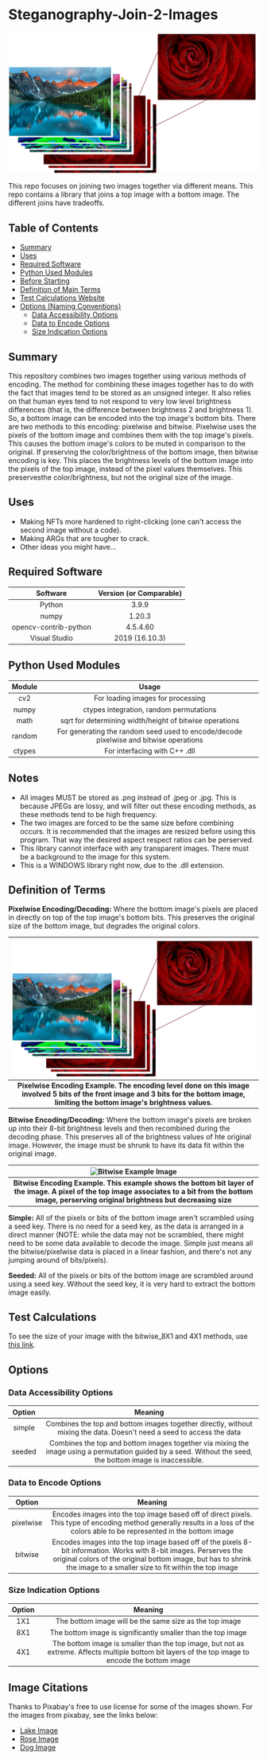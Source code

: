 # Steganography-Join-2-Images

![Pixelwise Example Image](https://github.com/jeremybeeman/Steganography-Join-2-Images/blob/main/README_images/pixelwise_example.png)

This repo focuses on joining two images together via different means. This repo contains a library that joins a top image with a bottom image. The different joins have tradeoffs. 
## Table of Contents 
- [Summary](#summary)
- [Uses](#uses)
- [Required Software](#required-software)
- [Python Used Modules](#python-used-modules)
- [Before Starting](#notes)
- [Definition of Main Terms](#definition-of-terms)
- [Test Calculations Website](#test-calculations)
- [Options (Naming Conventions)](#options)
  * [Data Accessibility Options](#data-accessibility-options)
  * [Data to Encode Options](#data-to-encode-options)
  * [Size Indication Options](#size-indication-options)

## Summary 

This repository combines two images together using various methods of encoding. The method for combining these images together has to do with the fact that images tend to be stored as an unsigned integer. It also relies on that human eyes tend to not respond to very low level brightness differences (that is, the difference between brightness 2 and brightness 1). So, a bottom image can be encoded into the top image's bottom bits. There are two methods to this encoding: pixelwise and bitwise. Pixelwise uses the pixels of the bottom image and combines them with the top image's pixels. This causes the bottom image's colors to be muted in comparison to the original. If preserving the color/brightness of the bottom image, then bitwise encoding is key. This places the brightness levels of the bottom image into the pixels of the top image, instead of the pixel values themselves. This preservesthe color/brightness, but not the original size of the image. 

## Uses 

- Making NFTs more hardened to right-clicking (one can't access the second image without a code). 
- Making ARGs that are tougher to crack. 
- Other ideas you might have...

## Required Software 

| Software                               | Version (or Comparable)  |
|:--------------------------------------:|:------------------------:|
| Python                                 | 3.9.9                    |
| numpy                                  | 1.20.3                   |
| opencv-contrib-python                  | 4.5.4.60                 |    
| Visual Studio                          | 2019 (16.10.3)           | 

## Python Used Modules 

| Module                                 | Usage  |
|:--------------------------------------:|:------------------------:|
| cv2                                    | For loading images for processing                                                                     |
| numpy                                  | ctypes integration, random permutations                                                               |
| math                                   | sqrt for determining width/height of bitwise operations                                               |
| random                                 | For generating the random seed used to encode/decode pixelwise and bitwise operations                 |   
| ctypes                                 | For interfacing with C++ .dll                                                                         |

## Notes 

- All images MUST be stored as .png instead of .jpeg or .jpg. This is because JPEGs are lossy, and will filter out these encoding methods, as these methods tend to be high frequency. 
- The two images are forced to be the same size before combining occurs. It is recommended that the images are resized before using this program. That way the desired aspect respect ratios can be perserved. 
- This library cannot interface with any transparent images. There must be a background to the image for this system.
- This is a WINDOWS library right now, due to the .dll extension.

## Definition of Terms

**Pixelwise Encoding/Decoding:** Where the bottom image's pixels are placed in directly on top of the top image's bottom bits. This preserves the original size of the bottom image, but degrades the original colors.

| ![Pixelwise Example Image](https://github.com/jeremybeeman/Steganography-Join-2-Images/blob/main/README_images/pixelwise_example.png) |
|:---:|
| **Pixelwise Encoding Example. The encoding level done on this image involved 5 bits of the front image and 3 bits for the bottom image, limiting the bottom image's brightness values.**

**Bitwise Encoding/Decoding:** Where the bottom image's pixels are broken up into their 8-bit brightness levels and then recombined during the decoding phase. This preserves all of the brightness values of hte original image. However, the image must be shrunk to have its data fit within the original image.

| ![Bitwise Example Image](https://github.com/jeremybeeman/Steganography-Join-2-Images/blob/main/README_images/bitwise_example.png) |
|:---:|
| **Bitwise Encoding Example. This example shows the bottom bit layer of the image. A pixel of the top image associates to a bit from the bottom image, perserving original brightness but decreasing size**|

**Simple:** All of the pixels or bits of the bottom image aren't scrambled using a seed key. There is no need for a seed key, as the data is arranged in a direct manner (NOTE: while the data may not be scrambled, there might need to be some data available to decode the image. Simple just means all the bitwise/pixelwise data is placed in a linear fashion, and there's not any jumping around of bits/pixels). 

**Seeded:** All of the pixels or bits of the bottom image are scrambled around using a seed key. Without the seed key, it is very hard to extract the bottom image easily. 

## Test Calculations 

To see the size of your image with the bitwise_8X1 and 4X1 methods, use [this link](https://raw.githack.com/jeremybeeman/Steganography-Join-2-Images/main/resized_img_size_calc.html).

## Options 

### Data Accessibility Options

| Option      | Meaning                                                                                         |
|:-----------:|:-----------------------------------------------------------------------------------------------:|
| simple      | Combines the top and bottom images together directly, without mixing the data. Doesn't need a seed to access the data                 |
| seeded      | Combines the top and bottom images together via mixing the image using a permutation guided by a seed. Without the seed, the bottom image is inaccessible.                   |

### Data to Encode Options

| Option      | Meaning                                                                                         |
|:-----------:|:-----------------------------------------------------------------------------------------------:|
| pixelwise      | Encodes images into the top image based off of direct pixels. This type of encoding method generally results in a loss of the colors able to be represented in the bottom image                 |
| bitwise      | Encodes images into the top image based off of the pixels 8-bit information. Works with 8-bit images. Perserves the original colors of the original bottom image, but has to shrink the image to a smaller size to fit within the top image                  |

### Size Indication Options 

| Option      | Meaning                                                                                         |
|:-----------:|:-----------------------------------------------------------------------------------------------:|
| 1X1      | The bottom image will be the same size as the top image                       |
| 8X1      | The bottom image is significantly smaller than the top image                  |
| 4X1      | The bottom image is smaller than the top image, but not as extreme. Affects multiple bottom bit layers of the top image to encode the bottom image  |


## Image Citations 

Thanks to Pixabay's free to use license for some of the images shown. For the images from pixabay, see the links below: 
- [Lake Image](https://pixabay.com/images/id-2297204/)
- [Rose Image](https://pixabay.com/images/id-1642970/)
- [Dog Image](https://pixabay.com/images/id-1123016/)
